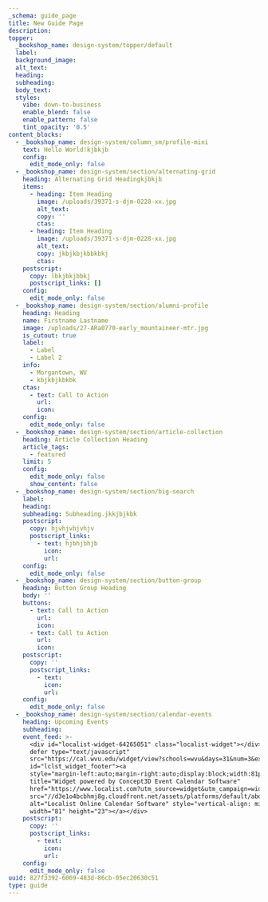 ```yaml
---
_schema: guide_page
title: New Guide Page
description:
topper:
  _bookshop_name: design-system/topper/default
  label:
  background_image:
  alt_text:
  heading:
  subheading:
  body_text:
  styles:
    vibe: down-to-business
    enable_blend: false
    enable_pattern: false
    tint_opacity: '0.5'
content_blocks:
  - _bookshop_name: design-system/column_sm/profile-mini
    text: Hello World!kjbkjb
    config:
      edit_mode_only: false
  - _bookshop_name: design-system/section/alternating-grid
    heading: Alternating Grid Headingkjbkjb
    items:
      - heading: Item Heading
        image: /uploads/39371-s-djm-0228-xx.jpg
        alt_text:
        copy: ''
        ctas:
      - heading: Item Heading
        image: /uploads/39371-s-djm-0228-xx.jpg
        alt_text:
        copy: jkbjkbjkbbkbkj
        ctas:
    postscript:
      copy: lbkjbkjbbkj
      postscript_links: []
    config:
      edit_mode_only: false
  - _bookshop_name: design-system/section/alumni-profile
    heading: Heading
    name: Firstname Lastname
    image: /uploads/27-ARa0770-early_mountaineer-mtr.jpg
    is_cutout: true
    label:
      - Label
      - Label 2
    info:
      - Morgantown, WV
      - kbjkbjkbkbk
    ctas:
      - text: Call to Action
        url:
        icon:
    config:
      edit_mode_only: false
  - _bookshop_name: design-system/section/article-collection
    heading: Article Collection Heading
    article_tags:
      - featured
    limit: 5
    config:
      edit_mode_only: false
      show_content: false
  - _bookshop_name: design-system/section/big-search
    label:
    heading:
    subheading: Subheading.jkkjbjkbk
    postscript:
      copy: hjvhjvhjvhjv
      postscript_links:
        - text: hjbhjbhjb
          icon:
          url:
    config:
      edit_mode_only: false
  - _bookshop_name: design-system/section/button-group
    heading: Button Group Heading
    body: ''
    buttons:
      - text: Call to Action
        url:
        icon:
      - text: Call to Action
        url:
        icon:
    postscript:
      copy: ''
      postscript_links:
        - text:
          icon:
          url:
    config:
      edit_mode_only: false
  - _bookshop_name: design-system/section/calendar-events
    heading: Upcoming Events
    subheading:
    event_feed: >-
      <div id="localist-widget-64265051" class="localist-widget"></div><script
      defer type="text/javascript"
      src="https://cal.wvu.edu/widget/view?schools=wvu&days=31&num=3&experience=inperson&container=localist-widget-64265051&template=wvu-design-system-3-across"></script><div
      id="lclst_widget_footer"><a
      style="margin-left:auto;margin-right:auto;display:block;width:81px;margin-top:10px;"
      title="Widget powered by Concept3D Event Calendar Software"
      href="https://www.localist.com?utm_source=widget&utm_campaign=widget_footer&utm_medium=branded%20link"><img
      src="//d3e1o4bcbhmj8g.cloudfront.net/assets/platforms/default/about/widget_footer.png"
      alt="Localist Online Calendar Software" style="vertical-align: middle;"
      width="81" height="23"></a></div>
    postscript:
      copy: ''
      postscript_links:
        - text:
          icon:
          url:
    config:
      edit_mode_only: false
uuid: 827f3392-6069-483d-86cb-05ec20630c51
type: guide
---
```

